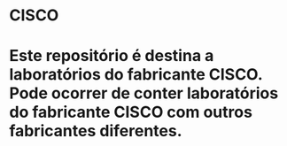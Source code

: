 <h1> CISCO <h1>

Este repositório é destina a laboratórios do fabricante CISCO. Pode ocorrer de conter laboratórios do fabricante CISCO
com outros fabricantes diferentes.

